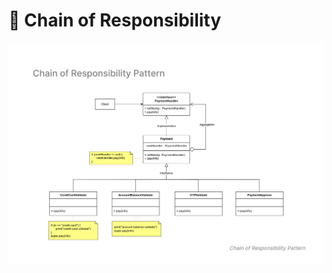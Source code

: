 # 🔗 Chain of Responsibility

![Chain of Responsibility Diagram](chain-of-responsibility-diagram.png)
